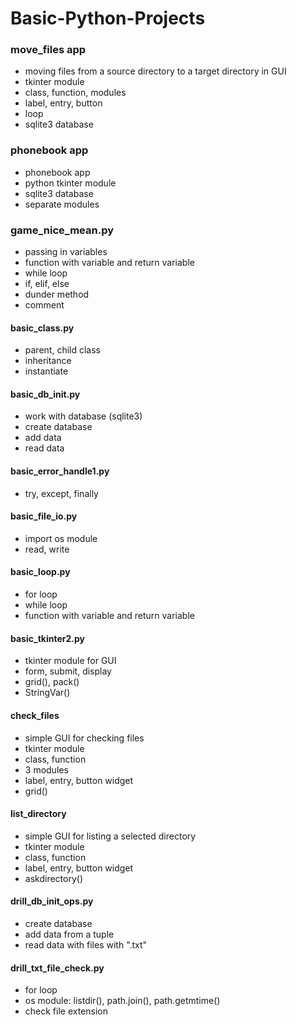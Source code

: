 # Basic-Python-Projects

### move_files app

* moving files from a source directory to a target directory in GUI
* tkinter module
* class, function, modules
* label, entry, button
* loop
* sqlite3 database

### phonebook app

* phonebook app
* python tkinter module
* sqlite3 database
* separate modules

### game_nice_mean.py

* passing in variables
* function with variable and return variable
* while loop
* if, elif, else
* dunder method
* comment

#### basic_class.py

* parent, child class
* inheritance
* instantiate

#### basic_db_init.py

* work with database (sqlite3)
* create database
* add data
* read data

#### basic_error_handle1.py

* try, except, finally

#### basic_file_io.py

* import os module
* read, write

#### basic_loop.py

* for loop
* while loop
* function with variable and return variable

#### basic_tkinter2.py

* tkinter module for GUI
* form, submit, display
* grid(), pack()
* StringVar()

#### check_files

* simple GUI for checking files
* tkinter module
* class, function
* 3 modules
* label, entry, button widget
* grid()

#### list_directory

* simple GUI for listing a selected directory
* tkinter module
* class, function
* label, entry, button widget
* askdirectory()

#### drill_db_init_ops.py

* create database
* add data from a tuple
* read data with files with ".txt"

#### drill_txt_file_check.py

* for loop
* os module: listdir(), path.join(), path.getmtime()
* check file extension